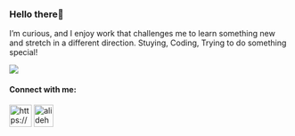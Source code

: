 
<h3>Hello there👋</h3>

<p>
I’m curious, and I enjoy work that challenges me to learn something new and stretch in a different direction. Stuying, Coding, Trying to do something special!
</p>

<!--<p><img align="center" src="https://github-readme-stats.vercel.app/api?username=alidehkhodaei&show_icons=false&theme=dark&title_color=4caf50&icon_color=ffb74d&hide_title=false" /></p>-->
<!--
<p><img align="center" src="https://github-readme-streak-stats.herokuapp.com/?user=alidehkhodaei&theme=dark&fire=DD4D18&ring=DD4D18&currStreakLabel=DD4D18"  /></p>
-->
<p><img align="center" src="https://github-readme-stats.vercel.app/api/wakatime?username=alidehkhodaei&hide=Groovy,JSON,XML,html,markdown,properties,prolog,css&theme=dark"/></p>

<!--
<p><img align="center" src="https://github-readme-stats.vercel.app/api/top-langs/?username=alidehkhodaei&layout=compact&theme=dark&title_color=FFFFFF&langs_count=10&hide=html,css "/></p>
-->

<h4 align="left">Connect with me:</h4>
<p align="left">
<a href="https://www.linkedin.com/in/ali-dehkhodaei" target="blank"><img align="center" src="https://img.icons8.com/color/48/000000/linkedin.png" alt="https://www.linkedin.com/in/ali-dehkhodaei" height="40" width="40" /></a>
<a href="mailto:alidehkhodaei1998@gmail.com" target="blank"><img align="center" src="https://img.icons8.com/color/48/000000/gmail--v1.png" alt="alidehkhodaei" height="40" width="35" /></a>
</p>
